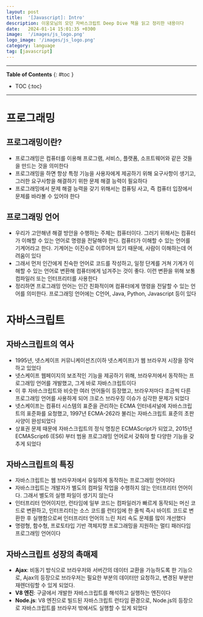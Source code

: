 ```yaml
---
layout: post
title:  '[Javascript]: Intro'
description: 이웅모님의 모던 자바스크립트 Deep Dive 책을 읽고 정리한 내용이다
date:   2024-01-14 15:01:35 +0300
image:  '/images/js_logo.png'
logo_image: '/images/js_logo.png'
category: language
tag: [javascript]
---
```


---
**Table of Contents**
{: #toc }
*  TOC
{:toc}

---

# 프로그래밍

## 프로그래밍이란?

- 프로그래밍은 컴퓨터를 이용해 프로그램, 서비스, 플랫폼, 소프트웨어와 같은 것들을 만드는 것을 의미한다
- 프로그래밍을 하면 항상 특정 기능을 사용자에게 제공하기 위해 요구사항이 생기고, 그러한 요구사항을 해결하기 위한 문제 해결 능력이 필요하다
- 프로그래밍에서 문제 해결 능력을 갖기 위해서는 컴퓨팅 사고, 즉 컴퓨터 입장에서 문제를 바라볼 수 있어야 한다

## 프로그래밍 언어

- 우리가 고안해낸 해결 방안을 수행하는 주체는 컴퓨터이다. 그러기 위해서는 컴퓨터가 이해할 수 있는 언어로 명령을 전달해야 한다. 컴퓨터가 이해할 수 있는 언어를 기계어라고 한다. 기계어는 이진수로 이루어져 있기 때문에, 사람이 이해하는데 어려움이 있다
- 그래서 먼저 인간에게 친숙한 언어로 코드를 작성하고, 일정 단계를 거쳐 기계가 이해할 수 있는 언어로 변환해 컴퓨터에게 넘겨주는 것이 좋다. 이런 변환을 위해 보통 컴파일러 또는 인터프리터를 사용한다
- 정리하면 프로그래밍 언어는 인간 친화적이며 컴퓨터에게 명령을 전달할 수 있는 언어를 의미한다. 프로그래밍 언어에는 C언어, Java, Python, Javascript 등이 있다


# 자바스크립트

## 자바스크립트의 역사

- 1995년, 넷스케이프 커뮤니케이션즈(이하 넷스케이프)가 웹 브라우저 시장을 장악하고 있었다
- 넷스케이프 웹페이지의 보조적인 기능을 제공하기 위해, 브라우저에서 동작하는 프로그래밍 언어를 개발했고, 그게 바로 자바스크립트이다
- 이 후 자바스크립트와 비슷한 여러 언어들이 등장했고, 브라우저마다 조금씩 다른 프로그래밍 언어를 사용하게 되어 크로스 브라우징 이슈가 심각한 문제가 되었다
- 넷스케이프는 컴퓨터 시스템의 표준을 관리하는 ECMA 인터네셔널에 자바스크립트의 표준화를 요청했고, 1997년 ECMA-262라 불리는 자바스크립트 표준의 초판 사양이 완성되었다
- 상표권 문제 때문에 자바스크립트의 정식 명칭은 ECMAScript가 되었고, 2015년 ECMAScript6 (ES6) 부터 범용 프로그래밍 언어로서 갖춰야 할 다양한 기능을 갖추게 되었다

## 자바스크립트의 특징

- 자바스크립트는 웹 브라우저에서 유일하게 동작하는 프로그래밍 언어이다
- 자바스크립트는 개발자가 별도의 컴파일 작업을 수행하지 않는 인터프리터 언어이다. 그래서 별도의 실행 파일이 생기지 않는다
- 인터프리터 언어이지만, 런타임에 일부 코드는 컴파일러가 빠르게 동작되는 머신 코드로 변환하고, 인터프리터는 소스 코드를 런타임에 한 줄씩 즉시 바이트 코드로 변환한 후 실행함으로써 인터프리터 언어의 느린 처리 속도 문제를 많이 개선했다
- 명령형, 함수형, 프로토타입 기반 객체지향 프로그래밍을 지원하는 멀티 패러다임 프로그래밍 언어이다


## 자바스크립트 성장의 촉매제

- **Ajax**: 비동기 방식으로 브라우저와 서버간의 데이터 교환을 가능하도록 한 기능으로, Ajax의 등장으로 브라우저는 필요한 부분의 데이터만 요청하고, 변경된 부분만 재렌더링할 수 있게 되었다.
- **V8 엔진**: 구글에서 개발한 자바스크립트를 해석하고 실행하는 엔진이다
- **Node.js**: V8 엔진으로 빌드된 자바스크립트 런타임 환경으로, Node.js의 등장으로 자바스크립트를 브라우저 밖에서도 실행할 수 있게 되었다
